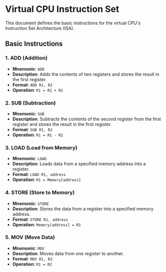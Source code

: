 
# Virtual CPU Instruction Set

This document defines the basic instructions for the virtual CPU's Instruction Set Architecture (ISA).

## Basic Instructions

### 1. ADD (Addition)
- **Mnemonic**: `ADD`
- **Description**: Adds the contents of two registers and stores the result in the first register.
- **Format**: `ADD R1, R2`
- **Operation**: `R1 = R1 + R2`

### 2. SUB (Subtraction)
- **Mnemonic**: `SUB`
- **Description**: Subtracts the contents of the second register from the first register and stores the result in the first register.
- **Format**: `SUB R1, R2`
- **Operation**: `R1 = R1 - R2`

### 3. LOAD (Load from Memory)
- **Mnemonic**: `LOAD`
- **Description**: Loads data from a specified memory address into a register.
- **Format**: `LOAD R1, address`
- **Operation**: `R1 = Memory[address]`

### 4. STORE (Store to Memory)
- **Mnemonic**: `STORE`
- **Description**: Stores the data from a register into a specified memory address.
- **Format**: `STORE R1, address`
- **Operation**: `Memory[address] = R1`

### 5. MOV (Move Data)
- **Mnemonic**: `MOV`
- **Description**: Moves data from one register to another.
- **Format**: `MOV R1, R2`
- **Operation**: `R1 = R2`

